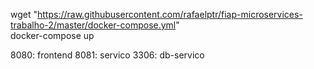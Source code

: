 wget "https://raw.githubusercontent.com/rafaelptr/fiap-microservices-trabalho-2/master/docker-compose.yml"  
docker-compose up


8080: frontend
8081: servico
3306: db-servico
